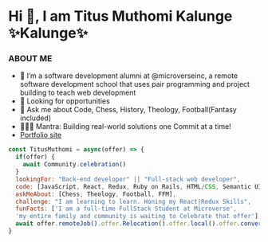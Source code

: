 

<h1 class="center">Hi 👋, I am Titus Muthomi Kalunge  ✨Kalunge✨</h1>

### ABOUT ME


- 🔭 I’m a software development alumni at @microverseinc, a remote software development school that uses pair programming and project building to teach web development 
- 👯 Looking for opportunities
- 💬 Ask me about Code, Chess, History, Theology, Football(Fantasy included)
- 💆🏿‍♀️ Mantra: Building real-world solutions one Commit at a time!
- [Portfolio site](https://sad-wilson-7f7527.netlify.app/)


```javascript
const TitusMuthomi = async(offer) => {
  if(offer) {
    await Community.celebration()
  }
  lookingFor: "Back-end developer" || "Full-stack web developer",
  code: [JavaScript, React, Redux, Ruby on Rails, HTML/CSS, Semantic UI, Bootstrap,
  askMeAbout: [Chess, Theology, Football, FFM],
  challenge: "I am learning to learn. Honing my React|Redux Skills",
  funFacts: ['I am a full-time FullStack Student at Microverse', 
  'my entire family and community is waiting to Celebrate that offer']
  await offer.remoteJob().offer.Relocation().offer.local().offer.conversation()
}
```
<!-- <h3 align="center">GitHub Statistics:</h3>

<p align="center">&nbsp;<img src="https://github-readme-stats.vercel.app/api?username=Kalunge&show_icons=true&locale=en" alt="Kalunge" /></p>

<p align="center"><img src="https://github-readme-streak-stats.herokuapp.com/?user=Kalunge&theme=radical" alt="Kalunge" /></p> -->




